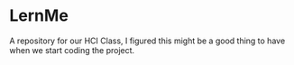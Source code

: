 # LernMe
A repository for our HCI Class, I figured this might be a good thing to have when we start coding the project.
